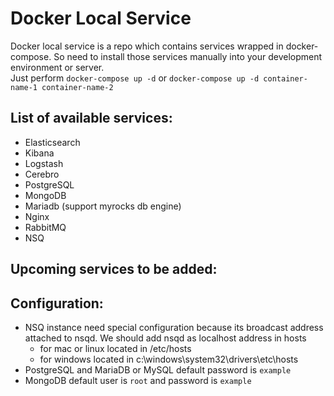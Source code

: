 # Docker Local Service

Docker local service is a repo which contains services wrapped in docker-compose. So need to install those services manually into your development environment or server. 
<br/>Just perform `docker-compose up -d` or `docker-compose up -d container-name-1 container-name-2` 

## List of available services:
- Elasticsearch
- Kibana
- Logstash
- Cerebro
- PostgreSQL
- MongoDB
- Mariadb (support myrocks db engine)
- Nginx
- RabbitMQ
- NSQ

## Upcoming services to be added:

## Configuration:
* NSQ instance need special configuration because its broadcast address attached to nsqd.
We should add nsqd as localhost address in hosts
  - for mac or linux located in /etc/hosts
  - for windows located in c:\windows\system32\drivers\etc\hosts
* PostgreSQL and MariaDB or MySQL default password is `example`
* MongoDB default user is `root` and password is `example`
